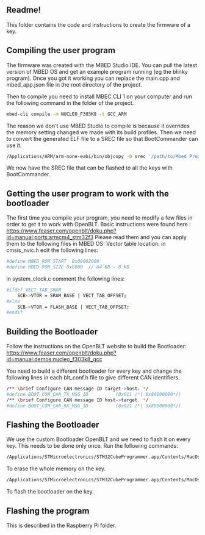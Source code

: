 ## Readme!

This folder contains the code and instructions to create the firmware of a key.

## Compiling the user program

The firmware was created with the MBED Studio IDE. You can pull the latest version of MBED OS and get an example program running (eg the blinky program). Once you got it working you can replace the main.cpp and mbed_app.json file in the root directory of the project.

Then to compile you need to install MBEC CLI 1 on your computer and run the following command in the folder of the project.
```sh
mbed-cli compile -m NUCLEO_F303K8 -t GCC_ARM
```
The reason we don't use MBED Studio to compile is because it overrides the memory setting changed we made with its build profiles.
Then we need to convert the generated ELF file to a SREC file so that BootCommander can use it.
```sh
/Applications/ARM/arm-none-eabi/bin/objcopy -O srec '/path/to/Mbed Programs/example_app/BUILD/NUCLEO_F303K8/GCC_ARM/example_app.elf' '/path/to/Mbed Programs/example_app/BUILD/NUCLEO_F303K8/GCC_ARM/example_app.srec'
```
We now have the SREC file that can be flashed to all the keys with BootCommander.

## Getting the user program to work with the bootloader

The first time you compile your program, you need to modify a few files in order to get it to work with OpenBLT.
Basic instructions were found here : https://www.feaser.com/openblt/doku.php?id=manual:ports:armcm4_stm32f3
Please read them and you can apply them to the following files in MBED OS:
Vector table location: in cmsis_nvic.h edit the following lines:
```sh
#define MBED_ROM_START  0x08002000
#define MBED_ROM_SIZE 0xE000  // 64 KB - 8 KB
```
in system_clock.c comment the following lines:
```sh
#ifdef VECT_TAB_SRAM
    SCB->VTOR = SRAM_BASE | VECT_TAB_OFFSET;
#else
    SCB->VTOR = FLASH_BASE | VECT_TAB_OFFSET;
#endif
```

## Building the Bootloader

Follow the instructions on the OpenBLT website to build the Bootloader: https://www.feaser.com/openblt/doku.php?id=manual:demos:nucleo_f303k8_gcc

You need to build a different bootloader for every key and change the following lines in each blt_conf.h file to give different CAN identifiers.
```sh
/** \brief Configure CAN message ID target->host. */
#define BOOT_COM_CAN_TX_MSG_ID          (0x011 /*| 0x80000000*/)
/** \brief Configure CAN message ID host->target. */
#define BOOT_COM_CAN_RX_MSG_ID          (0x021 /*| 0x80000000*/)
```
## Flashing the Bootloader

We use the custom Bootloader OpenBLT and we need to flash it on every key. This needs to be done only once.
Run the following commands:
```sh
/Applications/STMicroelectronics/STM32CubeProgrammer.app/Contents/MacOs/bin/STM32_Programmer_CLI -c port=SWD -e all
```
To erase the whole memory on the key.
```sh
/Applications/STMicroelectronics/STM32CubeProgrammer.app/Contents/MacOs/bin/STM32_Programmer_CLI -c port=SWD -w /path/to/openblt_stm32f303_CAN1.srec
```
To flash the bootloader on the key.

## Flashing the program

This is described in the Raspberry Pi folder.
